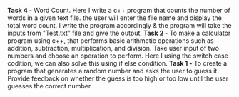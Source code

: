 **Task 4 -** Word Count. Here I write a c++ program that counts the number of words in a given text file. the user will enter the file name and display the total word count. I write the program accordingly & the program will take the inputs from "Test.txt" file and give the output.
**Task 2 -** To make a calculator program using c++, that performs basic arithmetic operations such as addition, subtraction, multiplication, and division. Take user input of two numbers and choose an operation to perform. Here I using the switch case codition, we can also solve this using if else condition. 
**Task 1 -** To create a program that generates a random number and asks the user to guess it. Provide feedback on whether the guess is too high or too low until the user guesses the correct number.
